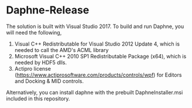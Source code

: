 # Daphne-Release

The solution is built with Visual Studio 2017.
To build and run Daphne, you will need the following,
1. Visual C++ Redistributable for Visual Studio 2012 Update 4, which is needed to call the AMD's ACML library
2. Microsoft Visual C++ 2010 SP1 Redistributable Package (x64), which is needed by HDF5 dlls.
3. Actipro license (https://www.actiprosoftware.com/products/controls/wpf) for Editors and Docking & MID controls.

Alternatively, you can install daphne with the prebuilt DaphneInstaller.msi included in this repository.


